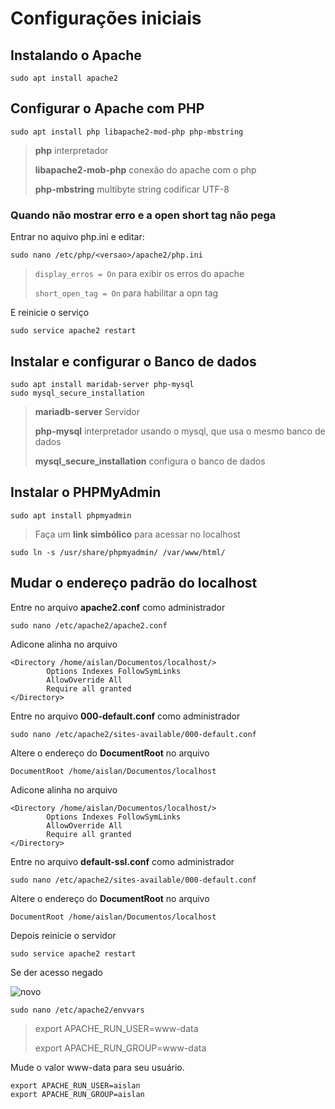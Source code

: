 # Configurações iniciais
## Instalando o Apache
```
sudo apt install apache2
```
## Configurar o Apache com PHP
```
sudo apt install php libapache2-mod-php php-mbstring
```
>
>**php** interpretador
>
>**libapache2-mob-php** conexão do apache com o php
>
>**php-mbstring** multibyte string codificar UTF-8
### Quando não mostrar erro e a open short tag não pega
Entrar no aquivo php.ini e editar:
```
sudo nano /etc/php/<versao>/apache2/php.ini
```
> `display_erros = On` para exibir os erros do apache
> 
> `short_open_tag = On` para habilitar a opn tag

E reinicie o serviço
```
sudo service apache2 restart
```
## Instalar e configurar o Banco de dados
```
sudo apt install maridab-server php-mysql
sudo mysql_secure_installation
```
>
>**mariadb-server** Servidor
>
>**php-mysql** interpretador usando o mysql, que usa o mesmo banco de dados
>
>**mysql_secure_installation** configura o banco de dados
>
## Instalar o PHPMyAdmin
```
sudo apt install phpmyadmin
```
>Faça um **link simbólico** para acessar no localhost
```
sudo ln -s /usr/share/phpmyadmin/ /var/www/html/
```
## Mudar o endereço padrão do localhost
Entre no arquivo **apache2.conf** como administrador
```
sudo nano /etc/apache2/apache2.conf
```
Adicone alinha no arquivo
```
<Directory /home/aislan/Documentos/localhost/>
        Options Indexes FollowSymLinks
        AllowOverride All
        Require all granted
</Directory>
```
Entre no arquivo **000-default.conf** como administrador
```
sudo nano /etc/apache2/sites-available/000-default.conf
```
Altere o endereço do **DocumentRoot** no arquivo
```
DocumentRoot /home/aislan/Documentos/localhost
```
Adicone alinha no arquivo
```
<Directory /home/aislan/Documentos/localhost/>
        Options Indexes FollowSymLinks
        AllowOverride All
        Require all granted
</Directory>
```
Entre no arquivo **default-ssl.conf** como administrador
```
sudo nano /etc/apache2/sites-available/000-default.conf
```
Altere o endereço do **DocumentRoot** no arquivo
```
DocumentRoot /home/aislan/Documentos/localhost
```
Depois reinicie o servidor
```
sudo service apache2 restart
```
Se der acesso negado

![novo](https://github.com/AislanPenha/php_moderno_basico/assets/130594608/b2e62f2c-dbe3-446a-aa40-869620956953)
```
sudo nano /etc/apache2/envvars
```
> export APACHE_RUN_USER=www-data
> 
> export APACHE_RUN_GROUP=www-data

Mude o valor www-data para seu usuário.
```
export APACHE_RUN_USER=aislan
export APACHE_RUN_GROUP=aislan
```

